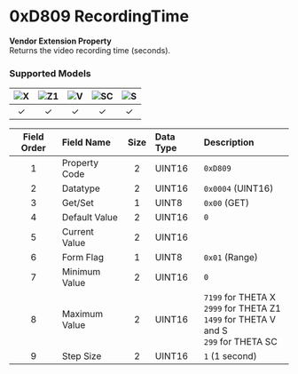 # 0xD809 RecordingTime

**Vendor Extension Property**  
Returns the video recording time (seconds).  

### Supported Models
| ![X](https://img.shields.io/badge/X-purple) | ![Z1](https://img.shields.io/badge/Z1-blue) | ![V](https://img.shields.io/badge/V-green) | ![SC](https://img.shields.io/badge/SC-orange) | ![S](https://img.shields.io/badge/S-red) |
|:-:|:-:|:-:|:-:|:-:|
| ✓ | ✓ | ✓ | ✓ | ✓ |

| Field Order | Field Name | Size | Data Type | Description |
|:-:|:--|:-:|:--|:--|
| 1 | Property Code | 2 | UINT16 | `0xD809` |
| 2 | Datatype | 2 | UINT16 | `0x0004` (UINT16) |
| 3 | Get/Set | 1 | UINT8 | `0x00` (GET) |
| 4 | Default Value | 2 | UINT16 | `0` |
| 5 | Current Value | 2 | UINT16 ||
| 6 | Form Flag | 1 | UINT8 | `0x01` (Range) |
| 7 | Minimum Value | 2 | UINT16 | `0` |
| 8 | Maximum Value | 2 | UINT16 | `7199` for THETA X<br>`2999` for THETA Z1<br>`1499` for THETA V and S<br>`299` for THETA SC |
| 9 | Step Size | 2 | UINT16 | `1` (1 second) |
